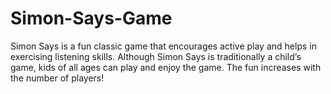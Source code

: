 # Simon-Says-Game
Simon Says is a fun classic game that encourages active play and helps in exercising listening skills. Although Simon Says is traditionally a child’s game, kids of all ages can play and enjoy the game. The fun increases with the number of players!
